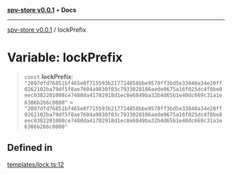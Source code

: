 [**spv-store v0.0.1**](../README.md) • **Docs**

***

[spv-store v0.0.1](../globals.md) / lockPrefix

# Variable: lockPrefix

> `const` **lockPrefix**: `"2097dfd76851bf465e8f715593b217714858bbe9570ff3bd5e33840a34e20ff0262102ba79df5f8ae7604a9830f03c7933028186aede0675a16f025dc4f8be8eec0382201008ce7480da41702918d1ec8e6849ba32b4d65b1e40dc669c31a1e6306b266c0000"` = `"2097dfd76851bf465e8f715593b217714858bbe9570ff3bd5e33840a34e20ff0262102ba79df5f8ae7604a9830f03c7933028186aede0675a16f025dc4f8be8eec0382201008ce7480da41702918d1ec8e6849ba32b4d65b1e40dc669c31a1e6306b266c0000"`

## Defined in

[templates/lock.ts:12](https://github.com/shruggr/ts-casemod-spv/blob/68dc275688b04f6a33c5c6063e9fd70d6c8a63ef/src/templates/lock.ts#L12)

